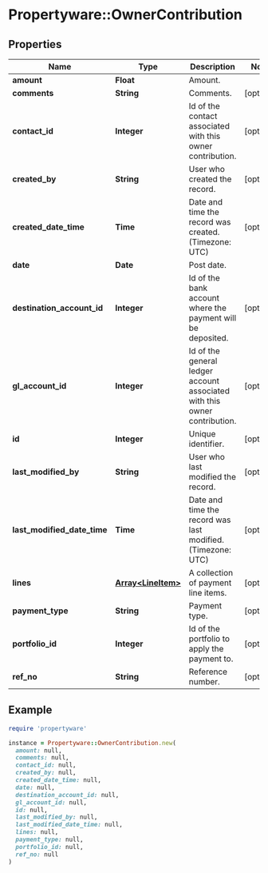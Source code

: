 # Propertyware::OwnerContribution

## Properties

| Name | Type | Description | Notes |
| ---- | ---- | ----------- | ----- |
| **amount** | **Float** | Amount. |  |
| **comments** | **String** | Comments. | [optional] |
| **contact_id** | **Integer** | Id of the contact associated with this owner contribution. | [optional] |
| **created_by** | **String** | User who created the record. | [optional] |
| **created_date_time** | **Time** | Date and time the record was created. (Timezone: UTC) | [optional] |
| **date** | **Date** | Post date. |  |
| **destination_account_id** | **Integer** | Id of the bank account where the payment will be deposited. | [optional] |
| **gl_account_id** | **Integer** | Id of the general ledger account associated with this owner contribution. | [optional] |
| **id** | **Integer** | Unique identifier. | [optional] |
| **last_modified_by** | **String** | User who last modified the record. | [optional] |
| **last_modified_date_time** | **Time** | Date and time the record was last modified. (Timezone: UTC) | [optional] |
| **lines** | [**Array&lt;LineItem&gt;**](LineItem.md) | A collection of payment line items. | [optional] |
| **payment_type** | **String** | Payment type. | [optional] |
| **portfolio_id** | **Integer** | Id of the portfolio to apply the payment to. | [optional] |
| **ref_no** | **String** | Reference number. | [optional] |

## Example

```ruby
require 'propertyware'

instance = Propertyware::OwnerContribution.new(
  amount: null,
  comments: null,
  contact_id: null,
  created_by: null,
  created_date_time: null,
  date: null,
  destination_account_id: null,
  gl_account_id: null,
  id: null,
  last_modified_by: null,
  last_modified_date_time: null,
  lines: null,
  payment_type: null,
  portfolio_id: null,
  ref_no: null
)
```

